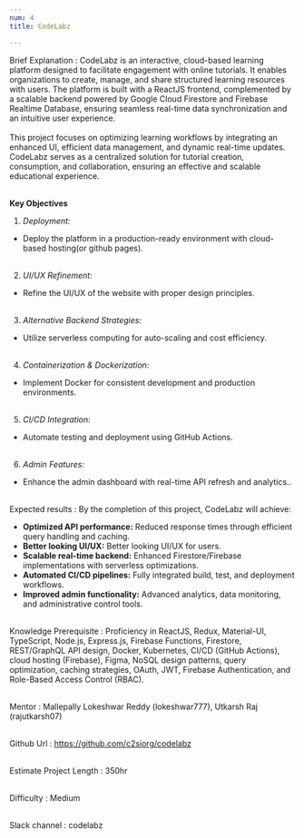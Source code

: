```yaml
---
num: 4
title: CodeLabz

---
```


Brief Explanation
: CodeLabz is an interactive, cloud-based learning platform designed to facilitate engagement with online tutorials. It enables organizations to create, manage, and share structured learning resources with users. The platform is built with a ReactJS frontend, complemented by a scalable backend powered by Google Cloud Firestore and Firebase Realtime Database, ensuring seamless real-time data synchronization and an intuitive user experience.
<br><br>
This project focuses on optimizing learning workflows by integrating an enhanced UI, efficient data management, and dynamic real-time updates. CodeLabz serves as a centralized solution for tutorial creation, consumption, and collaboration, ensuring an effective and scalable educational experience.
<br><br>

**Key Objectives**
1. *Deployment:* 
* Deploy the platform in a production-ready environment with cloud-based hosting(or github pages).
<br><br>

2. *UI/UX Refinement:*
* Refine the UI/UX of the website with proper design principles.
<br><br>

3. *Alternative Backend Strategies:*
* Utilize serverless computing for auto-scaling and cost efficiency.
<br><br>

4. *Containerization & Dockerization:*
* Implement Docker for consistent development and production environments.
<br><br>

5. *CI/CD Integration:*
* Automate testing and deployment using GitHub Actions.
<br><br>

6. *Admin Features:*
* Enhance the admin dashboard with real-time API refresh and analytics..
<br><br>

Expected results
: By the completion of this project, CodeLabz will achieve:

* **Optimized API performance:** Reduced response times through efficient query handling and caching.
* **Better looking UI/UX:** Better looking UI/UX for users.
* **Scalable real-time backend:** Enhanced Firestore/Firebase implementations with serverless optimizations.
* **Automated CI/CD pipelines:** Fully integrated build, test, and deployment workflows.
* **Improved admin functionality:** Advanced analytics, data monitoring, and administrative control tools.
<br><br>

Knowledge Prerequisite
: Proficiency in ReactJS, Redux, Material-UI, TypeScript, Node.js, Express.js, Firebase Functions, Firestore, REST/GraphQL API design, Docker, Kubernetes, CI/CD (GitHub Actions), cloud hosting (Firebase), Figma, NoSQL design patterns, query optimization, caching strategies, OAuth, JWT, Firebase Authentication, and Role-Based Access Control (RBAC).
<br><br>

Mentor
: Mallepally Lokeshwar Reddy (lokeshwar777), Utkarsh Raj (rajutkarsh07)
<br><br>

Github Url
: <https://github.com/c2siorg/codelabz>
<br><br>

Estimate Project Length
: 350hr
<br><br>

Difficulty
:  Medium
<br><br>

Slack channel
: codelabz
<br><br>